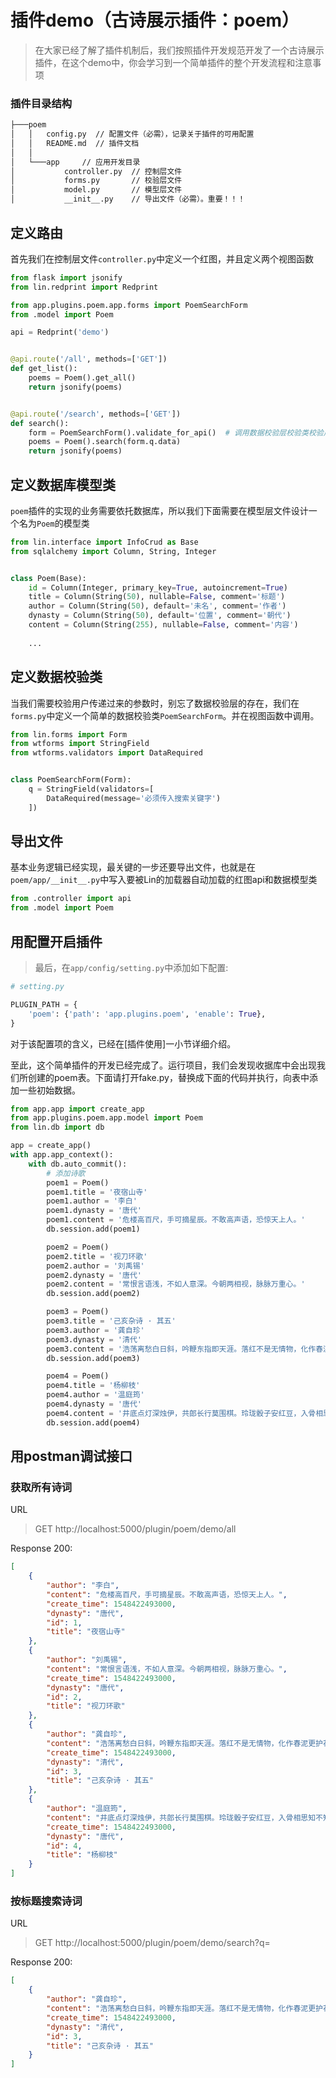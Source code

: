 # 插件demo（古诗展示插件：poem）

> 在大家已经了解了插件机制后，我们按照插件开发规范开发了一个古诗展示插件，在这个demo中，你会学习到一个简单插件的整个开发流程和注意事项

### 插件目录结构

```bash
├───poem
│   │   config.py  // 配置文件（必需），记录关于插件的可用配置
│   │   README.md  // 插件文档
│   │
│   └───app     // 应用开发目录
│           controller.py  // 控制层文件
│           forms.py       // 校验层文件
│           model.py       // 模型层文件
│           __init__.py    // 导出文件（必需）。重要！！！
```

## 定义路由
首先我们在控制层文件`controller.py`中定义一个红图，并且定义两个视图函数
```python
from flask import jsonify
from lin.redprint import Redprint

from app.plugins.poem.app.forms import PoemSearchForm
from .model import Poem

api = Redprint('demo')


@api.route('/all', methods=['GET'])
def get_list():
    poems = Poem().get_all()
    return jsonify(poems)


@api.route('/search', methods=['GET'])
def search():
    form = PoemSearchForm().validate_for_api()  # 调用数据校验层校验类校验用户传递过来的参数
    poems = Poem().search(form.q.data)
    return jsonify(poems)
```

## 定义数据库模型类
`poem`插件的实现的业务需要依托数据库，所以我们下面需要在模型层文件设计一个名为`Poem`的模型类
```python
from lin.interface import InfoCrud as Base
from sqlalchemy import Column, String, Integer


class Poem(Base):
    id = Column(Integer, primary_key=True, autoincrement=True)
    title = Column(String(50), nullable=False, comment='标题')
    author = Column(String(50), default='未名', comment='作者')
    dynasty = Column(String(50), default='位置', comment='朝代')
    content = Column(String(255), nullable=False, comment='内容')
    
    ...
```

## 定义数据校验类
当我们需要校验用户传递过来的参数时，别忘了数据校验层的存在，我们在`forms.py`中定义一个简单的数据校验类`PoemSearchForm`。并在视图函数中调用。
```python
from lin.forms import Form
from wtforms import StringField
from wtforms.validators import DataRequired


class PoemSearchForm(Form):
    q = StringField(validators=[
        DataRequired(message='必须传入搜索关键字')
    ])

```

## 导出文件
基本业务逻辑已经实现，最关键的一步还要导出文件，也就是在`poem/app/__init__.py`中写入要被Lin的加载器自动加载的红图api和数据模型类
```python
from .controller import api
from .model import Poem
```

## 用配置开启插件
> 最后，在`app/config/setting.py`中添加如下配置:

```python
# setting.py

PLUGIN_PATH = {
    'poem': {'path': 'app.plugins.poem', 'enable': True},
}
```
对于该配置项的含义，已经在[插件使用]一小节详细介绍。

至此，这个简单插件的开发已经完成了。运行项目，我们会发现收据库中会出现我们所创建的poem表。下面请打开fake.py，替换成下面的代码并执行，向表中添加一些初始数据。
```python
from app.app import create_app
from app.plugins.poem.app.model import Poem
from lin.db import db

app = create_app()
with app.app_context():
    with db.auto_commit():
        # 添加诗歌
        poem1 = Poem()
        poem1.title = '夜宿山寺'
        poem1.author = '李白'
        poem1.dynasty = '唐代'
        poem1.content = '危楼高百尺，手可摘星辰。不敢高声语，恐惊天上人。'
        db.session.add(poem1)

        poem2 = Poem()
        poem2.title = '视刀环歌'
        poem2.author = '刘禹锡'
        poem2.dynasty = '唐代'
        poem2.content = '常恨言语浅，不如人意深。今朝两相视，脉脉万重心。'
        db.session.add(poem2)

        poem3 = Poem()
        poem3.title = '己亥杂诗 · 其五'
        poem3.author = '龚自珍'
        poem3.dynasty = '清代'
        poem3.content = '浩荡离愁白日斜，吟鞭东指即天涯。落红不是无情物，化作春泥更护花。'
        db.session.add(poem3)

        poem4 = Poem()
        poem4.title = '杨柳枝'
        poem4.author = '温庭筠'
        poem4.dynasty = '唐代'
        poem4.content = '井底点灯深烛伊，共郎长行莫围棋。玲珑骰子安红豆，入骨相思知不知。'
        db.session.add(poem4)
```

## 用postman调试接口

### 获取所有诗词
URL 
>GET http://localhost:5000/plugin/poem/demo/all

Response 200:
```json
[
    {
        "author": "李白",
        "content": "危楼高百尺，手可摘星辰。不敢高声语，恐惊天上人。",
        "create_time": 1548422493000,
        "dynasty": "唐代",
        "id": 1,
        "title": "夜宿山寺"
    },
    {
        "author": "刘禹锡",
        "content": "常恨言语浅，不如人意深。今朝两相视，脉脉万重心。",
        "create_time": 1548422493000,
        "dynasty": "唐代",
        "id": 2,
        "title": "视刀环歌"
    },
    {
        "author": "龚自珍",
        "content": "浩荡离愁白日斜，吟鞭东指即天涯。落红不是无情物，化作春泥更护花。",
        "create_time": 1548422493000,
        "dynasty": "清代",
        "id": 3,
        "title": "己亥杂诗 · 其五"
    },
    {
        "author": "温庭筠",
        "content": "井底点灯深烛伊，共郎长行莫围棋。玲珑骰子安红豆，入骨相思知不知。",
        "create_time": 1548422493000,
        "dynasty": "唐代",
        "id": 4,
        "title": "杨柳枝"
    }
]
```

### 按标题搜索诗词
URL
>GET http://localhost:5000/plugin/poem/demo/search?q=<string>

Response 200:
```json
[
    {
        "author": "龚自珍",
        "content": "浩荡离愁白日斜，吟鞭东指即天涯。落红不是无情物，化作春泥更护花。",
        "create_time": 1548422493000,
        "dynasty": "清代",
        "id": 3,
        "title": "己亥杂诗 · 其五"
    }
]
```
